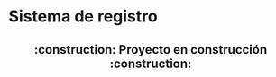 <h1>Sistema de registro</h1>
<h2 align="center">
:construction: Proyecto en construcción :construction:
</h2>
